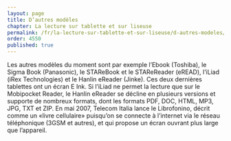 ```yaml
---
layout: page
title: D’autres modèles
chapter: La lecture sur tablette et sur liseuse
permalink: /fr/la-lecture-sur-tablette-et-sur-liseuse/d-autres-modeles/
order: 4550
published: true
---
```

<p>Les autres modèles du moment sont par exemple l’Ebook (Toshiba), le Sigma Book (Panasonic), le STAReBook et le STAReReader (eREAD), l’iLiad (iRex Technologies) et le Hanlin eReader (Jinke). Ces deux dernières tablettes ont un écran E Ink. Si l’iLiad ne permet la lecture que sur le Mobipocket Reader, le Hanlin eReader se décline en plusieurs versions et supporte de nombreux formats, dont les formats PDF, DOC, HTML, MP3, JPG, TXT et ZIP. En mai 2007, Telecom Italia lance le Librofonino, décrit comme un «livre cellulaire» puisqu’on se connecte à l’internet via le réseau téléphonique (3GSM et autres), et qui propose un écran ouvrant plus large que l’appareil.</p>